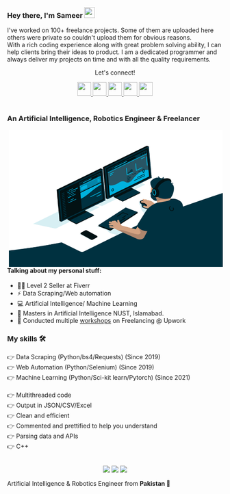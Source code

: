<!--
**sameersheikh3999/sameersheikh3999** is a ✨ _special_ ✨ repository because its `README.md` (this file) appears on your GitHub profile.

Here are some ideas to get you started:

- 🔭 I’m currently working on ...
- 🌱 I’m currently learning ...
- 👯 I’m looking to collaborate on ...
- 🤔 I’m looking for help with ...
- 💬 Ask me about ...
- 📫 How to reach me: ...
- 😄 Pronouns: ...
- ⚡ Fun fact: ...
-->
### Hey there, I'm  Sameer <img src="https://media.giphy.com/media/hvRJCLFzcasrR4ia7z/giphy.gif" height="25px" width="25px">
<p>I've worked on 100+ freelance projects. Some of them are uploaded here others were private so couldn't upload them for obvious reasons.<br>With a rich coding experience along with great problem solving ability, I can help clients bring their ideas to product. I am a dedicated programmer and always deliver my projects on time and with all the quality requirements.</p>


<div align="center">
<p align="center">Let's connect!</p>

<a href="https://www.linkedin.com/in/sameerrsheikhh/">
    <img width="32" height="32" src="https://static-exp1.licdn.com/sc/h/al2o9zrvru7aqj8e1x2rzsrca" />
</a>
   

<a href="sameersheikh3999@gmail.com">
    <img width="32" height="32" src="https://ssl.gstatic.com/ui/v1/icons/mail/rfr/gmail.ico" />
</a>

    
<a href="https://api.whatsapp.com/send?phone=923095274580">
    <img width="32" height="32" src="https://web.whatsapp.com/favicon-64x64.ico" />
</a>

<a href="https://www.fiverr.com/sameersheikh881">
    <img width="32" height="32" src="https://npm-assets.fiverrcdn.com/assets/layout/favicon-32x32.3ac9a80.png" />
</a>


<a href="https://www.upwork.com/freelancers/sameersheikh18">
    <img width="32" height="32" src="https://raw.githubusercontent.com/evilgenius786/evilgenius786/main/upwork.ico" />
</a>
</div>

<br>

### An Artificial Intelligence, Robotics Engineer & Freelancer

<img align="right" alt="GIF" src="code.gif" width="500" height="320" />

#### Talking about my personal stuff:

- 🙋‍♂️ Level 2 Seller at Fiverr
- ⚡ Data Scraping/Web automation
- 💻 Artificial Intelligence/ Machine Learning
- 📑 Masters in Artificial Intelligence NUST, Islamabad.
- 💪 Conducted multiple <a href="https://raw.githubusercontent.com/evilgenius786/evilgenius786/main/Screenshot_1.png">workshops</a> on Freelancing @ Upwork

### My skills 🛠
👉 Data Scraping (Python/bs4/Requests) (Since 2019)<br>
👉 Web Automation (Python/Selenium) (Since 2019)<br>
👉 Machine Learning (Python/Sci-kit learn/Pytorch) (Since 2021)<br>
<br>
👉 Multithreaded code<br>
👉 Output in JSON/CSV/Excel<br>
👉 Clean and efficient<br>
👉 Commented and prettified to help you understand<br>
👉 Parsing data and APIs<br>
👉 C++<br>
<br>
<!--https://github.com/alexandresanlim/Badges4-README.md-Profile/blob/master/README.md-->
<div align="center">
    <img src="https://img.shields.io/badge/Python-FFD43B?style=for-the-badge&logo=python&logoColor=darkgreen" />
    <img src="https://img.shields.io/badge/Selenium-43B02A?style=for-the-badge&logo=Selenium&logoColor=white" />
    <img src="https://img.shields.io/badge/C%2B%2B-00599C?style=for-the-badge&logo=c%2B%2B&logoColor=white" />
</div>



Artificial Intelligence & Robotics Engineer from <b>Pakistan<b> 💚
